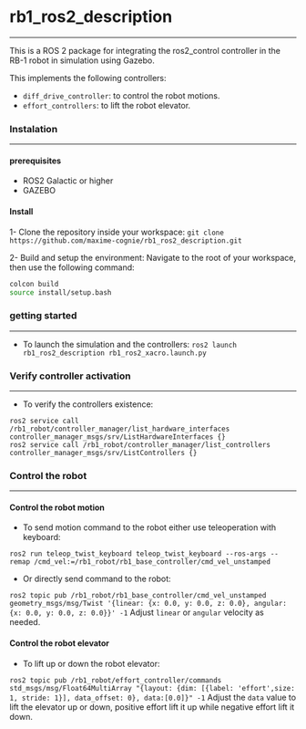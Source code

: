 # rb1_ros2_description
---

This is a ROS 2 package for integrating the ros2_control controller in the RB-1 robot in simulation using Gazebo.

This implements the following controllers:  

  - `diff_drive_controller`: to control the robot motions.
  - `effort_controllers`: to lift the robot elevator.


### Instalation
---

#### prerequisites

 - ROS2 Galactic or higher
 - GAZEBO

#### Install

 1- Clone the repository inside your workspace:
`git clone https://github.com/maxime-cognie/rb1_ros2_description.git`

 2- Build and setup the environment:
Navigate to the root of your workspace, then use the following command:
```bash
colcon build
source install/setup.bash
```


### getting started  
---

 - To launch the simulation and the controllers:
`ros2 launch rb1_ros2_description rb1_ros2_xacro.launch.py` 


### Verify controller activation
---

 - To verify the controllers existence:
```
ros2 service call /rb1_robot/controller_manager/list_hardware_interfaces controller_manager_msgs/srv/ListHardwareInterfaces {}
ros2 service call /rb1_robot/controller_manager/list_controllers controller_manager_msgs/srv/ListControllers {}
```


### Control the robot
---

#### Control the robot motion

 - To send motion command to the robot either use teleoperation with keyboard:  

`ros2 run teleop_twist_keyboard teleop_twist_keyboard --ros-args --remap /cmd_vel:=/rb1_robot/rb1_base_controller/cmd_vel_unstamped`

 - Or directly send command to the robot: 

`ros2 topic pub /rb1_robot/rb1_base_controller/cmd_vel_unstamped geometry_msgs/msg/Twist '{linear: {x: 0.0, y: 0.0, z: 0.0}, angular: {x: 0.0, y: 0.0, z: 0.0}}' -1`
Adjust `linear` or `angular` velocity as needed.

#### Control the robot elevator

 - To lift up or down the robot elevator:

`ros2 topic pub /rb1_robot/effort_controller/commands std_msgs/msg/Float64MultiArray "{layout: {dim: [{label: 'effort',size: 1, stride: 1}], data_offset: 0}, data:[0.0]}" -1`
Adjust the `data` value to lift the elevator up or down, positive effort lift it up while negative effort lift it down.